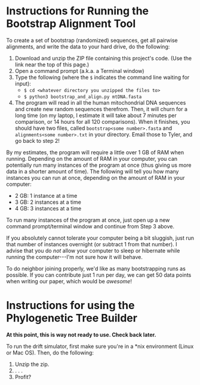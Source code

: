 Instructions for Running the Bootstrap Alignment Tool
====================================================

To create a set of bootstrap (randomized) sequences, get all pairwise alignments, and write the data to your hard drive, do the following:

1. Download and unzip the ZIP file containing this project's code. (Use the link near the top of this page.)
2. Open a command prompt (a.k.a. a Terminal window)
3. Type the following (where the `$` indicates the command line waiting for input):
	- `$ cd <whatever directory you unzipped the files to>`
	- `$ python3 bootstrap_and_align.py mtDNA.fasta`
4. The program will read in all the human mitochondrial DNA sequences and create new random sequences therefrom. Then, it will churn for a long time (on my laptop, I estimate it will take about 7 minutes per comparison, or 14 hours for all 120 comparisons). When it finishes, you should have two files, called `bootstrap<some number>.fasta` and `alignments<some number>.txt` in your directory. Email those to Tyler, and go back to step 2!

By my estimates, the program will require a little over 1 GB of RAM when running. Depending on the amount of RAM in your computer, you can potentially run many instances of the program at once (thus giving us more data in a shorter amount of time). The following will tell you how many instances you can run at once, depending on the amount of RAM in your computer:

- 2 GB: 1 instance at a time
- 3 GB: 2 instances at a time
- 4 GB: 3 instances at a time

To run many instances of the program at once, just open up a new command prompt/terminal window and continue from Step 3 above.

If you absolutely cannot tolerate your computer being a bit sluggish, just run that number of instances overnight (or subtract 1 from that number). I advise that you do *not* allow your computer to sleep or hibernate while running the computer---I'm not sure how it will behave.

To do neighbor joining properly, we'd like as many bootstrapping runs as possible. If you can contribute just 1 run per day, we can get 50 data points when writing our paper, which would be *awesome*!


Instructions for using the Phylogenetic Tree Builder
==========================================
**At this point, this is way not ready to use. Check back later.**

To run the drift simulator, first make sure you're in a *nix
environment (Linux or Mac OS). Then, do the following:

1. Unzip the zip.
2. . . .
3. Profit?

